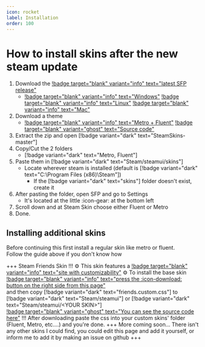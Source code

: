 ```yaml
---
icon: rocket
label: Installation
order: 100
---
```

# How to install skins after the new steam update

1. Download the [!badge target="blank" variant="info" text="latest SFP release"](https://github.com/PhantomGamers/SFP/releases)
   - [!badge target="blank" variant="info" text="Windows"](https://github.com/PhantomGamers/SFP/releases/latest/download/SFP_UI-win10-x64-SelfContained.zip) [!badge target="blank" variant="info" text="Linux"](https://github.com/PhantomGamers/SFP/releases/latest/download/SFP_UI-linux-x64-SelfContained.tar.gz) [!badge target="blank" variant="info" text="Mac"](https://github.com/PhantomGamers/SFP/releases/latest/download/SFP_UI-osx-x64-SelfContained.tar.gz)
2. Download a theme
   - [!badge target="blank" variant="info" text="Metro + Fluent"](https://github.com/AikoMidori/SteamSkins/archive/refs/heads/main.zip) [!badge target="blank" variant="ghost" text="Source code"](https://github.com/AikoMidori/SteamSkins)
3. Extract the zip and open [!badge variant="dark" text="SteamSkins-master"]
4. Copy/Cut the 2 folders
   - [!badge variant="dark" text="Metro, Fluent"]
5. Paste them in [!badge variant="dark" text="Steam/steamui/skins"]
   - Locate wherever steam is installed (default is [!badge variant="dark" text="C:\Program Files (x86)\Steam"])
     - If the [!badge variant="dark" text="skins"] folder doesn't exist, create it
6. After pasting the folder, open SFP and go to Settings
   - It's located at the little :icon-gear: at the bottom left
7. Scroll down and at Steam Skin choose either Fluent or Metro
8. Done.

## Installing additional skins

Before continuing this first install a regular skin like metro or fluent.\
Follow the guide above if you don't know how

+++ Steam Friends Skin
!!! :gear: This skin features a [!badge target="blank" variant="info" text="site with customizability"](https://chat.lasr.skin/) :gear:
To install the base skin [!badge target="blank" variant="info" text="press the :icon-download: button on the right side from this page"](https://github.com/LaserFlash/steam-chat-skin/blob/main/friends.custom.css)\
and then copy [!badge variant="dark" text="friends.custom.css"] to [!badge variant="dark" text="Steam/steamui"] or [!badge variant="dark" text="Steam/steamui/\<YOUR SKIN\>"]\
[!badge target="blank" variant="ghost" text="You can see the source code here"](https://github.com/LaserFlash/steam-chat-skin/)
!!!
After downloading paste the css into your custom skins' folder (Fluent, Metro, etc....) and you're done.
+++ More coming soon...
There isn't any other skins I could find, you could edit this page and add it yourself, or inform me to add it by making an issue on github
+++
